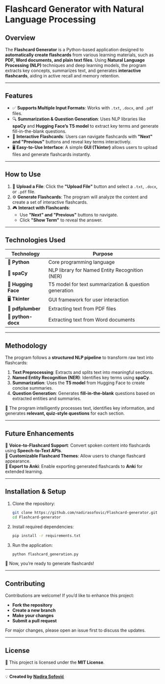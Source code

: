 # **Flashcard Generator with Natural Language Processing**

## **Overview**
The **Flashcard Generator** is a Python-based application designed to **automatically create flashcards** from various learning materials, such as **PDF, Word documents, and plain text files**.
Using **Natural Language Processing (NLP)** techniques and deep learning models, the program extracts key concepts, summarizes text, and generates **interactive flashcards**, aiding in active recall and memory retention.

---

## **Features**
- ✅ **Supports Multiple Input Formats**: Works with `.txt`, `.docx`, and `.pdf` files.
- 🔍 **Summarization & Question Generation**: Uses NLP libraries like **spaCy** and **Hugging Face’s T5 model** to extract key terms and generate fill-in-the-blank questions.
- 🎴 **Interactive Flashcards**: Users can navigate flashcards with **"Next" and "Previous"** buttons and reveal key terms interactively.
- 🖥️ **Easy-to-Use Interface**: A simple **GUI (Tkinter)** allows users to upload files and generate flashcards instantly.

---

## **How to Use**
1. 📂 **Upload a File**: Click the **"Upload File"** button and select a `.txt`, `.docx`, or `.pdf` file.
2. ⚙️ **Generate Flashcards**: The program will analyze the content and create a set of interactive flashcards.
3. 🎮 **Interact with Flashcards**:
   - Use **"Next" and "Previous"** buttons to navigate.
   - Click **"Show Term"** to reveal the answer.

---

## **Technologies Used**
| Technology            | Purpose |
|----------------------|------------------------------------------|
| 🐍 **Python**        | Core programming language |
| 🧠 **spaCy**         | NLP library for Named Entity Recognition (NER) |
| 🤗 **Hugging Face**  | T5 model for text summarization & question generation |
| 🖥️ **Tkinter**      | GUI framework for user interaction |
| 📄 **pdfplumber**    | Extracting text from PDF files |
| 📜 **python-docx**   | Extracting text from Word documents |

---

## **Methodology**
The program follows a **structured NLP pipeline** to transform raw text into flashcards:

1. **Text Preprocessing**: Extracts and splits text into meaningful sections.
2. **Named Entity Recognition (NER)**: Identifies key terms using **spaCy**.
3. **Summarization**: Uses the **T5 model** from Hugging Face to create concise summaries.
4. **Question Generation**: Generates **fill-in-the-blank** questions based on extracted entities and summaries.

🔬 The program intelligently processes text, identifies key information, and generates **relevant, quiz-style questions** for each section.

---

## **Future Enhancements**
🔹 **Voice-to-Flashcard Support**: Convert spoken content into flashcards using **Speech-to-Text APIs**.  
🔹 **Customizable Flashcard Themes**: Allow users to change flashcard appearance.  
🔹 **Export to Anki**: Enable exporting generated flashcards to **Anki** for extended learning.

---

## **Installation & Setup**
1. Clone the repository:
   ```bash
   git clone https://github.com/nadirasofovic/Flashcard-generator.git
   cd Flashcard-generator
   ```
2. Install required dependencies:
   ```bash
   pip install -r requirements.txt
   ```
3. Run the application:
   ```bash
   python flashcard_generation.py
   ```

🚀 Now, you’re ready to generate flashcards!

---

## **Contributing**
Contributions are welcome! If you’d like to enhance this project:
- **Fork the repository**
- **Create a new branch**
- **Make your changes**
- **Submit a pull request**

For major changes, please open an issue first to discuss the updates.

---

## **License**
📜 This project is licensed under the **MIT License**.

---

💡 **Created by [Nadira Sofović](https://github.com/nadirasofovic)**


